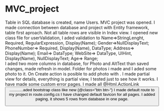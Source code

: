 # MVC_project
Table in SQL database is created, name Users.
MVC project was opened. 
I made connection between database and project with Entity framework, table first aproach.
Not all table rows are visible in Index view. 
I opened new class file for userValidation, I aded validation to Name=>StringLenght, Required, RegularExpression, Display(Name); Gender=>NullDisplayText; PhoneNumber=> Required, Display(Name), DataType; Address=> Display(Name); Email=> DataType; WebSite=> DataType, UIHint, Display(Name), NullDisplayText; Age=> Range;        
I aded two more columns in database, for Photo and AltText than saved changes, made refresh in  model. Folder for photos i made and I aded some photo to it. On Create action is posible to add photo with <browse>. I made partial view for details, everything is partial view, I tested just to see how it works.
I have made some custom error pages.
I made all @Html.ActionLink <button>............aded bootstrap class like new {@class="btn btn-"}
I made default route to my project in route.config.cs
I have changed default favicon for all pages.
I added paging, it shows 5 rows from database in one page.  
